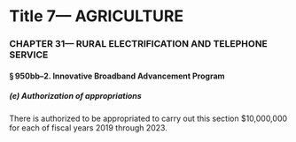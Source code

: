 
# Title 7— AGRICULTURE
### CHAPTER 31— RURAL ELECTRIFICATION AND TELEPHONE SERVICE
#### § 950bb–2. Innovative Broadband Advancement Program
##### (e) Authorization of appropriations

There is authorized to be appropriated to carry out this section $10,000,000 for each of fiscal years 2019 through 2023.

